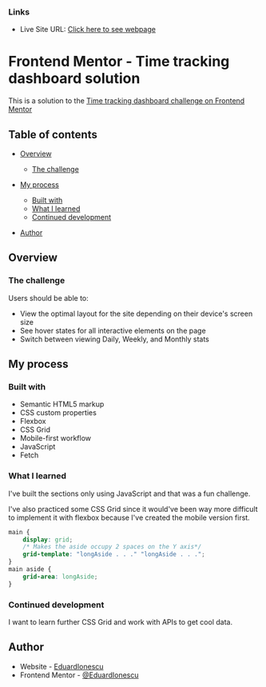 ### Links

-   Live Site URL: [Click here to see webpage](https://eduardionescu.github.io/time-tracking-dashboard-main/)

# Frontend Mentor - Time tracking dashboard solution

This is a solution to the [Time tracking dashboard challenge on Frontend Mentor](https://www.frontendmentor.io/challenges/time-tracking-dashboard-UIQ7167Jw)

## Table of contents

-   [Overview](#overview)

    -   [The challenge](#the-challenge)

-   [My process](#my-process)
    -   [Built with](#built-with)
    -   [What I learned](#what-i-learned)
    -   [Continued development](#continued-development)
-   [Author](#author)

## Overview

### The challenge

Users should be able to:

-   View the optimal layout for the site depending on their device's screen size
-   See hover states for all interactive elements on the page
-   Switch between viewing Daily, Weekly, and Monthly stats

## My process

### Built with

-   Semantic HTML5 markup
-   CSS custom properties
-   Flexbox
-   CSS Grid
-   Mobile-first workflow
-   JavaScript
-   Fetch

### What I learned

I've built the sections only using JavaScript and that was a fun challenge.

I've also practiced some CSS Grid since it would've been way more difficult to implement it with flexbox because I've created the mobile version first.

```css
main {
	display: grid;
	/* Makes the aside occupy 2 spaces on the Y axis*/
	grid-template: "longAside . . ." "longAside . . .";
}
main aside {
	grid-area: longAside;
}
```

### Continued development

I want to learn further CSS Grid and work with APIs to get cool data.

## Author

-   Website - [EduardIonescu](https://ionescueduard.netlify.app)
-   Frontend Mentor - [@EduardIonescu](https://www.frontendmentor.io/profile/EduardIonescu)
